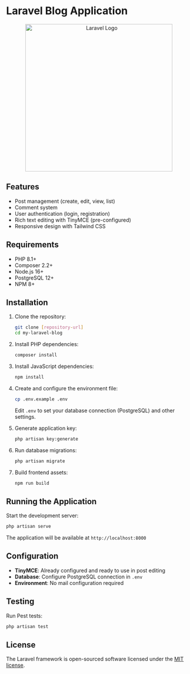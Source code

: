 # Laravel Blog Application

<p align="center"><a href="https://laravel.com" target="_blank"><img src="https://raw.githubusercontent.com/laravel/art/master/logo-lockup/5%20SVG/2%20CMYK/1%20Full%20Color/laravel-logolockup-cmyk-red.svg" width="400" alt="Laravel Logo"></a></p>

## Features

- Post management (create, edit, view, list)
- Comment system
- User authentication (login, registration)
- Rich text editing with TinyMCE (pre-configured)
- Responsive design with Tailwind CSS

## Requirements

- PHP 8.1+
- Composer 2.2+
- Node.js 16+
- PostgreSQL 12+
- NPM 8+

## Installation

1. Clone the repository:
   ```bash
   git clone [repository-url]
   cd my-laravel-blog
   ```

2. Install PHP dependencies:
   ```bash
   composer install
   ```

3. Install JavaScript dependencies:
   ```bash
   npm install
   ```

4. Create and configure the environment file:
   ```bash
   cp .env.example .env
   ```
   Edit `.env` to set your database connection (PostgreSQL) and other settings.

5. Generate application key:
   ```bash
   php artisan key:generate
   ```

6. Run database migrations:
   ```bash
   php artisan migrate
   ```

7. Build frontend assets:
   ```bash
   npm run build
   ```

## Running the Application

Start the development server:
```bash
php artisan serve
```

The application will be available at `http://localhost:8000`

## Configuration

- **TinyMCE**: Already configured and ready to use in post editing
- **Database**: Configure PostgreSQL connection in `.env`
- **Environment**: No mail configuration required

## Testing

Run Pest tests:
```bash
php artisan test
```

## License

The Laravel framework is open-sourced software licensed under the [MIT license](https://opensource.org/licenses/MIT).
